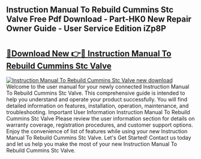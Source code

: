 ## Instruction Manual To Rebuild Cummins Stc Valve Free Pdf Download - Part-HK0 New Repair Owner Guide - User Service Edition iZp8P

# <h2><a href="http://bc48818.oget.top/?id=Instruction+Manual+To+Rebuild+Cummins+Stc+Valve">🔗Download New 👉🔴 Instruction Manual To Rebuild Cummins Stc Valve</a></h2>

[![Instruction Manual To Rebuild Cummins Stc Valve new download](https://i.imgur.com/5g1atiW.png)](http://bc48818.oget.top/?id=Instruction+Manual+To+Rebuild+Cummins+Stc+Valve)
Welcome to the user manual for your newly connected Instruction Manual To Rebuild Cummins Stc Valve. This comprehensive guide is intended to help you understand and operate your product successfully. You will find detailed information on features, installation, operation, maintenance, and troubleshooting. Important User Information Instruction Manual To Rebuild Cummins Stc Valve Please review the user information section for details on warranty coverage, registration procedures, and customer support options. Enjoy the convenience of list of features while using your new Instruction Manual To Rebuild Cummins Stc Valve. Let's Get Started! Contact us today and let us help you make the most of your new Instruction Manual To Rebuild Cummins Stc Valve.
